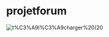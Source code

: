 # projetforum
![t%C3%A9l%C3%A9charger%20(20](https://github.com/xxxyz-sketch/rushhour/blob/main/t%C3%A9l%C3%A9charger%20(20).jpg?raw=true)
